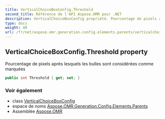 ```yaml
---
title: VerticalChoiceBoxConfig.Threshold
second_title: Référence de l'API Aspose.OMR pour .NET
description: VerticalChoiceBoxConfig propriété. Pourcentage de pixels après lesquels les bulles sont considérées comme marquées
type: docs
weight: 40
url: /fr/net/aspose.omr.generation.config.elements.parents/verticalchoiceboxconfig/threshold/
---
```

## VerticalChoiceBoxConfig.Threshold property

Pourcentage de pixels après lesquels les bulles sont considérées comme marquées

```csharp
public int Threshold { get; set; }
```

### Voir également

* class [VerticalChoiceBoxConfig](../)
* espace de noms [Aspose.OMR.Generation.Config.Elements.Parents](../../verticalchoiceboxconfig/)
* Assemblée [Aspose.OMR](../../../)


